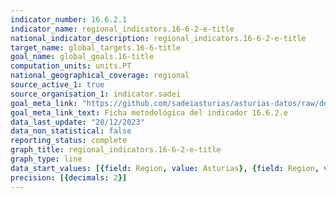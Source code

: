 ```yaml
---
indicator_number: 16.6.2.1
indicator_name: regional_indicators.16-6-2-e-title
national_indicator_description: regional_indicators.16-6-2-e-title
target_name: global_targets.16-6-title
goal_name: global_goals.16-title
computation_units: units.PT
national_geographical_coverage: regional
source_active_1: true
source_organisation_1: indicator.sadei
goal_meta_link: "https://github.com/sadeiasturias/asturias-datos/raw/develop/descargas/metodologia/16.6.2.e.pdf"
goal_meta_link_text: Ficha metodológica del indicador 16.6.2.e
data_last_update: "20/12/2023"
data_non_statistical: false
reporting_status: complete
graph_title: regional_indicators.16-6-2-e-title
graph_type: line
data_start_values: [{field: Region, value: Asturias}, {field: Region, value: España}]
precision: [{decimals: 2}]
---
```

